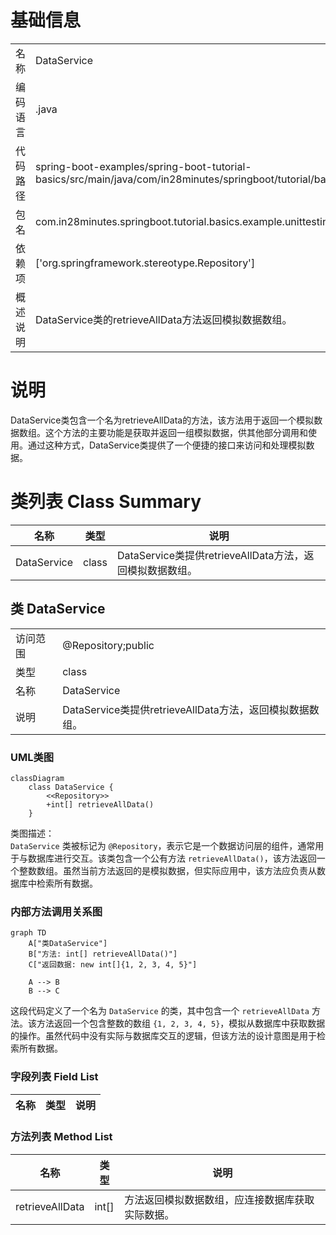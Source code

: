 # 基础信息

|      |      |
|------|------|
| 名称 | DataService |
| 编码语言 | .java |
| 代码路径 | spring-boot-examples/spring-boot-tutorial-basics/src/main/java/com/in28minutes/springboot/tutorial/basics/example/unittesting/DataService.java |
| 包名 | com.in28minutes.springboot.tutorial.basics.example.unittesting |
| 依赖项 | ['org.springframework.stereotype.Repository'] |
| 概述说明 | DataService类的retrieveAllData方法返回模拟数据数组。 |

# 说明

DataService类包含一个名为retrieveAllData的方法，该方法用于返回一个模拟数据数组。这个方法的主要功能是获取并返回一组模拟数据，供其他部分调用和使用。通过这种方式，DataService类提供了一个便捷的接口来访问和处理模拟数据。

# 类列表 Class Summary

| 名称   | 类型  | 说明 |
|-------|------|-------------|
| DataService | class | DataService类提供retrieveAllData方法，返回模拟数据数组。 |



## 类 DataService

|      |      |
|------|------|
| 访问范围 | @Repository;public |
| 类型 | class |
| 名称 | DataService |
| 说明 | DataService类提供retrieveAllData方法，返回模拟数据数组。 |


### UML类图

```mermaid
classDiagram
    class DataService {
        <<Repository>>
        +int[] retrieveAllData()
    }
```

类图描述：  
`DataService` 类被标记为 `@Repository`，表示它是一个数据访问层的组件，通常用于与数据库进行交互。该类包含一个公有方法 `retrieveAllData()`，该方法返回一个整数数组。虽然当前方法返回的是模拟数据，但实际应用中，该方法应负责从数据库中检索所有数据。


### 内部方法调用关系图

```mermaid
graph TD
    A["类DataService"]
    B["方法: int[] retrieveAllData()"]
    C["返回数据: new int[]{1, 2, 3, 4, 5}"]

    A --> B
    B --> C
```

这段代码定义了一个名为 `DataService` 的类，其中包含一个 `retrieveAllData` 方法。该方法返回一个包含整数的数组 `{1, 2, 3, 4, 5}`，模拟从数据库中获取数据的操作。虽然代码中没有实际与数据库交互的逻辑，但该方法的设计意图是用于检索所有数据。

### 字段列表 Field List

| 名称  | 类型  | 说明 |
|-------|-------|------|

### 方法列表 Method List

| 名称  | 类型  | 说明 |
|-------|-------|------|
| retrieveAllData | int[] | 方法返回模拟数据数组，应连接数据库获取实际数据。 |




